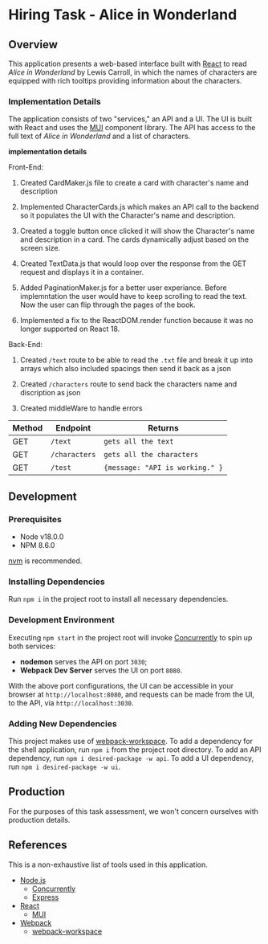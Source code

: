 # Hiring Task - Alice in Wonderland

## Overview

This application presents a web-based interface built with [React](https://reactjs.org/) to read _Alice in Wonderland_ by Lewis Carroll, in which the names of characters are equipped with rich tooltips providing information about the characters.

### Implementation Details

The application consists of two "services," an API and a UI. The UI is built with React and uses the [MUI](https://mui.com/) component library. The API has access to the full text of _Alice in Wonderland_ and a list of characters.

**implementation details**

Front-End:

1. Created CardMaker.js file to create a card with character's name and description

2. Implemented CharacterCards.js which makes an API call to the backend so it populates the UI with the Character's name and description.

3. Created a toggle button once clicked it will show the Character's name and description in a card. The cards dynamically adjust based on the screen size.

4. Created TextData.js that would loop over the response from the GET request and displays it in a container.

5. Added PaginationMaker.js for a better user experiance. Before implemntation the user would have to keep scrolling to read the text. Now the user can flip through the pages of the book.

6. Implemented a fix to the ReactDOM.render function because it was no longer supported on React 18.

Back-End:

1. Created `/text` route to be able to read the `.txt` file and break it up into arrays which also included spacings then send it back as a json

2. Created `/characters` route to send back the characters name and discription as json

3. Created middleWare to handle errors

| Method | Endpoint      | Returns                         |
| ------ | ------------- | ------------------------------- |
| GET    | `/text`       | `gets all the text `            |
| GET    | `/characters` | `gets all the characters `      |
| GET    | `/test`       | `{message: "API is working." }` |

## Development

### Prerequisites

- Node v18.0.0
- NPM 8.6.0

[nvm](https://github.com/nvm-sh/nvm/blob/master/README.md) is recommended.

### Installing Dependencies

Run `npm i` in the project root to install all necessary dependencies.

### Development Environment

Executing `npm start` in the project root will invoke [Concurrently](https://github.com/open-cli-tools/concurrently) to spin up both services:

- **nodemon** serves the API on port `3030`;
- **Webpack Dev Server** serves the UI on port `8080`.

With the above port configurations, the UI can be accessible in your browser at `http://localhost:8080`, and requests can be made from the UI, to the API, via `http://localhost:3030`.

### Adding New Dependencies

This project makes use of [webpack-workspace](https://www.npmjs.com/package/webpack-workspace). To add a dependency for the shell application, run `npm i` from the project root directory. To add an API dependency, run `npm i desired-package -w api`. To add a UI dependency, run `npm i desired-package -w ui`.

## Production

For the purposes of this task assessment, we won't concern ourselves with production details.

## References

This is a non-exhaustive list of tools used in this application.

- [Node.js](https://nodejs.org/en/)
  - [Concurrently](https://github.com/open-cli-tools/concurrently)
  - [Express](https://expressjs.com/)
- [React](https://reactjs.org/)
  - [MUI](https://mui.com/)
- [Webpack](https://webpack.js.org/)
  - [webpack-workspace](https://www.npmjs.com/package/webpack-workspace)

